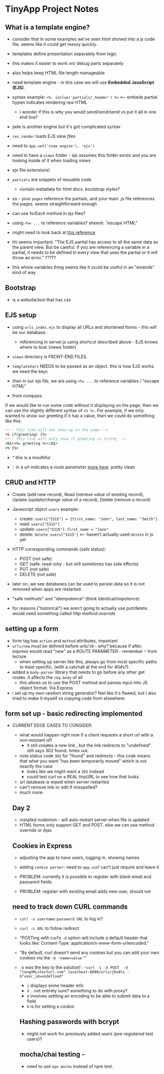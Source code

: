 # TinyApp Project Notes

## What is a template engine?
- consider that in some examples we've seen html shoved into a js code file. seems like it could get messy quickly.
- templates define presentation separately from logic
- this makes it easier to work on/ debug parts separately
- also helps keep HTML file length manageable

- need template engine - in this case we will use __Embedded JavaScript (EJS)__.
- syntax example: `<%- inclue('partials/_header') %>` <-- embeds partial. hypen indicates rendering raw HTML
  - i wonder if this is why you would send/send/send vs put it all in one end line?

- jade is another engine but it's got complicated syntax
- `res.render` loads _EJS view files_
- need to `app.set('view engine'), 'ejs')`
- need to have a `views` folder - ejs assumes this folder exists and you are looking inside of it when loading views
- ejs file extensions!
- `partials` are snippets of resuable code
  - contain metadata for html docs. bootstrap styles?
- so - your `pages` reference the partials, and your main .js file references the pages. seems straightforward enough
- can use forEach method in ejs files?
- using `<%= ...` to reference variables? sheesh. "escape HTML"
- might need to look back at [this reference](https://www.digitalocean.com/community/tutorials/how-to-use-ejs-to-template-your-node-application)
- thi seems important: "The EJS partial has access to all the same data as the parent view. But be careful. If you are referencing a variable in a partial, it needs to be defined in every view that uses the partial or it will throw an error." ?????
- this whole variables thing seems like it oculd be useful in an "extends" kind of way

## Bootstrap
- is a website/tool that has css

## EJS setup
- using `urls_index.ejs` to display all URLs and shortened forms - this will be our database.
  - referencing in server.js using shortcut described above - EJS knows where to look (views folder)
- `views` directory is FRONT-END FILES.
- `templateVars` NEEDS to be passed as an object. this is how EJS works. we need the keyc
- then in our ejs file, we are using `<%= ...` to reference variables /  "escape HTML"

- from compass:

If we would like to run some code without it displaying on the page, then we can use the slightly different syntax of `<% %>`. For example, if we only wanted to show our greeting if it has a value, then we could do something like this:
``` html
<!-- This line will not show up on the page -->
<% if(greeting) {%>
<!-- This line will only show if greeting is truthy -->
<h1><%= greeting %></h1>
<% }%>
```
- ^ this is a mouthful

- `:` in a url indicates a _route parameter_ [more here](https://expressjs.com/en/guide/routing.html#route-parameters). pretty clean

## CRUD and HTTP
- Create (add new record), Read (retrieve value of existing record), Update (update/change value of a record), Delete (remove a record)
- Javascript object `users` example:
  - create: `users["5315"] = {first_name: "John", last_name: "Smith"}`
  - read: `users["5315"]`
  - update: `users["5315"].first_name = "Jane"`
  - delete: `delete users["5315"]` <-- haven't actually used `delete` in js yet
- HTTP corresponding commands (safe status):
  - POST (not safe)
  - GET (safe: read-only - but still sometimes has side effects)
  - PUT (not safe)
  - DELETE (not safe)


- later on, we see databases can be used to persist data so it is not removed when apps are restarted.

- "safe methods" and "idempotence" (think identical/impotence)
- for reasons ("historical") we aren't going to actually use put/delete. would need something called _http method override_

## setting up a form
- form tag has `action` and `method` attributes, important
- `urls/new` must be defined before urls/:id - why? because if after, express would read "new" as a ROUTE PARAMETER - remember `*` from lecture
  - when setting up server like this, always go from most specific paths to least specific, (with a catchall at the end for 404s?).
- added a `body-parser` library that needs to go before any other get routes. it affects the `req.body` of all
  - this allows us to use the POST method and parses input into JS object format. Via Express
- i set up my own random string generator? feel like it's flawed, but I also tried to make it myself vs copying code from elsewhere.


## form set up - basic redirecting implemented
- CURRENT EDGE CASES TO CONSIDER:
  - what would happen right now if a client requests a short url with a non-existant id?
    - it still creates a new link , but the link redirects to "undefined". still says 302 found. times out.
  - note status code `302` for "found" and redirects - this code means that what you want "has been temporarily moved" which is not exactly the case
    - looks like we might want a `303` instead
    - could test curl on a REAL tinyURL to see how that looks
  - url database is wiped when server restarted.
  - can't remove link or edit if misspelled?
  - much more.

  ## Day 2
  - installed nodemon - will auto-restart server when file is updated
  - HTML forms only support GET and POST. else we can use method override or Ajax

  ## Cookies in Express
  - adjusting the app to have users, logging in, showing names
  - adding `cookie parser`- need to `app.use`! can't just require and leave it

  - PROBLEM: currently it is possible to register with blank email and password fields
  - PROBLEM: register with existing email adds new user, should not

  ## need to track down CURL commands
  - `curl -u username:password URL` to log in?
  - `curl -L URL` to follow redirect
  - "POSTing with curl’s `-d` option will include a default header that looks like: Content-Type: application/x-www-form-urlencoded."
  - "By default, curl doesn't send any cookies but you can add your own cookies via the `-b 'name=value'`"

  - `-b` was the key to the solution! :
    -`curl -i -X POST  -d "longURL=testurl.com" localhost:8080/urls/j6s8ls -b"user_id=undefined" `
    - `i` displays some header info
    - `X` .. not entirely sure? something to do with proxy?
    - `d` involves settting an encoding to be able to submit data to a field
    - `b` is for setting a cookie.

    ## Hashing passwords with bcrypt
    - might not work for previously added users (pre-registered test users)?

    ## mocha/chai testing - 
    - need to use `npx mocha` instead of npm test.